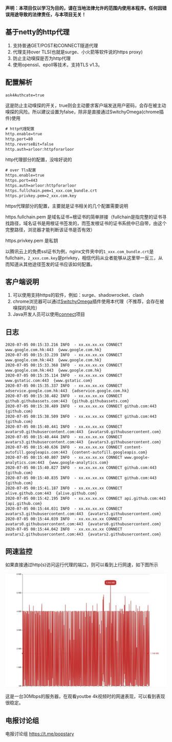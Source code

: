 **声明：本项目仅以学习为目的，请在当地法律允许的范围内使用本程序。任何因错误用途导致的法律责任，与本项目无关！**

## 基于netty的http代理

1. 支持普通GET/POST和CONNECT隧道代理
2. 代理支持over TLS(也就是surge、小火箭等软件说的https proxy)
3. 防止主动嗅探是否为http代理
4. 使用openssl、epoll等技术，支持TLS v1.3。

## 配置解析

```shell script
ask4Authcate=true
```

这是防止主动嗅探的开关，true则会主动要求客户端发送用户密码，会存在被主动嗅探的风险。所以建议设置为false，除非是直接通过SwitchyOmega(chrome插件)使用

```shell script
# http代理配置
http.enable=true
http.port=80
http.reverseBit=false
http.auth=arloor:httpforarloor
```

http代理部分的配置，没啥好说的

```shell script
# over Tls配置
https.enable=true
https.port=443
https.auth=arloor:httpforarloor
https.fullchain.pem=1_xxx.com_bundle.crt
https.privkey.pem=2_xxx.com.key
```

https代理部分的配置，主要就是证书相关的几个配置需要说明

https.fullchain.pem 是域名证书+根证书的简单拼接（fullchain是指完整的证书寻找路径，域名证书是用根证书签发的，而签发根证书的证书系统中已自带，由这个完整路径，浏览器才能判断该证书是否有效）

https.privkey.pem 是私钥

以腾讯云上的免费ssl证书为例，nginx文件夹中的`1_xxx.com_bundle.crt`是fullchain，`2_xxx.com.key`是privkey，相信代码从业者能够从这里举一反三，从而知道从其他途径签发的证书应该如何配置。

## 客户端说明

1. 可以使用支持https的软件，例如：surge、shadowrocket、clash
2. chrome浏览器可以通过[SwitchyOmega](https://chrome.google.com/webstore/detail/proxy-switchyomega/padekgcemlokbadohgkifijomclgjgif)插件使用本代理（不推荐，会存在被嗅探的风险）
3. Java开发人员可以使用[connect](https://github.com/arloor/connect)项目

## 日志

```shell
2020-07-05 00:15:33.216 INFO  - xx.xx.xx.xx CONNECT www.google.com.hk:443  {www.google.com.hk}
2020-07-05 00:15:33.239 INFO  - xx.xx.xx.xx CONNECT www.google.com.hk:443  {www.google.com.hk}
2020-07-05 00:15:33.368 INFO  - xx.xx.xx.xx CONNECT www.google.com.hk:443  {www.google.com.hk}
2020-07-05 00:15:35.114 INFO  - xx.xx.xx.xx CONNECT www.gstatic.com:443  {www.gstatic.com}
2020-07-05 00:15:35.337 INFO  - xx.xx.xx.xx CONNECT adservice.google.com.hk:443  {adservice.google.com.hk}
2020-07-05 00:15:38.482 INFO  - xx.xx.xx.xx CONNECT github.githubassets.com:443  {github.githubassets.com}
2020-07-05 00:15:38.489 INFO  - xx.xx.xx.xx CONNECT github.com:443  {github.com}
2020-07-05 00:15:38.509 INFO  - xx.xx.xx.xx CONNECT github.com:443  {github.com}
2020-07-05 00:15:40.441 INFO  - xx.xx.xx.xx CONNECT avatars0.githubusercontent.com:443  {avatars0.githubusercontent.com}
2020-07-05 00:15:40.444 INFO  - xx.xx.xx.xx CONNECT avatars3.githubusercontent.com:443  {avatars3.githubusercontent.com}
2020-07-05 00:15:40.636 INFO  - xx.xx.xx.xx CONNECT content-autofill.googleapis.com:443  {content-autofill.googleapis.com}
2020-07-05 00:15:40.807 INFO  - xx.xx.xx.xx CONNECT www.google-analytics.com:443  {www.google-analytics.com}
2020-07-05 00:15:40.827 INFO  - xx.xx.xx.xx CONNECT github.com:443  {github.com}
2020-07-05 00:15:40.835 INFO  - xx.xx.xx.xx CONNECT github.com:443  {github.com}
2020-07-05 00:15:41.187 INFO  - xx.xx.xx.xx CONNECT alive.github.com:443  {alive.github.com}
2020-07-05 00:15:42.195 INFO  - xx.xx.xx.xx CONNECT api.github.com:443  {api.github.com}
2020-07-05 00:15:44.031 INFO  - xx.xx.xx.xx CONNECT avatars3.githubusercontent.com:443  {avatars3.githubusercontent.com}
2020-07-05 00:15:44.039 INFO  - xx.xx.xx.xx CONNECT avatars0.githubusercontent.com:443  {avatars0.githubusercontent.com}
2020-07-05 00:15:44.042 INFO  - xx.xx.xx.xx CONNECT avatars2.githubusercontent.com:443  {avatars2.githubusercontent.com}
```

## 网速监控

如果直接通过http(s)访问运行代理的端口，则可以看到上行网速，如下图所示

![](traffic_monitor.jpg)

这是一台30Mbps的服务器，在观看youtbe 4k视频时的网速表现，可以看到表现很稳定。

## 电报讨论组

电报讨论组 https://t.me/popstary

